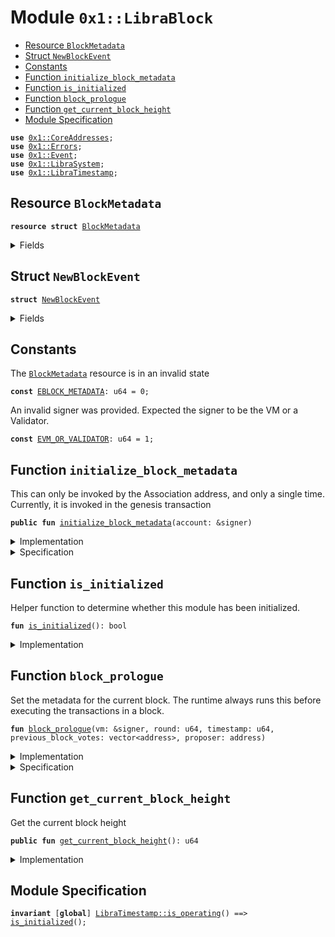 
<a name="0x1_LibraBlock"></a>

# Module `0x1::LibraBlock`



-  [Resource `BlockMetadata`](#0x1_LibraBlock_BlockMetadata)
-  [Struct `NewBlockEvent`](#0x1_LibraBlock_NewBlockEvent)
-  [Constants](#@Constants_0)
-  [Function `initialize_block_metadata`](#0x1_LibraBlock_initialize_block_metadata)
-  [Function `is_initialized`](#0x1_LibraBlock_is_initialized)
-  [Function `block_prologue`](#0x1_LibraBlock_block_prologue)
-  [Function `get_current_block_height`](#0x1_LibraBlock_get_current_block_height)
-  [Module Specification](#@Module_Specification_1)


<pre><code><b>use</b> <a href="CoreAddresses.md#0x1_CoreAddresses">0x1::CoreAddresses</a>;
<b>use</b> <a href="Errors.md#0x1_Errors">0x1::Errors</a>;
<b>use</b> <a href="Event.md#0x1_Event">0x1::Event</a>;
<b>use</b> <a href="LibraSystem.md#0x1_LibraSystem">0x1::LibraSystem</a>;
<b>use</b> <a href="LibraTimestamp.md#0x1_LibraTimestamp">0x1::LibraTimestamp</a>;
</code></pre>



<a name="0x1_LibraBlock_BlockMetadata"></a>

## Resource `BlockMetadata`



<pre><code><b>resource</b> <b>struct</b> <a href="LibraBlock.md#0x1_LibraBlock_BlockMetadata">BlockMetadata</a>
</code></pre>



<details>
<summary>Fields</summary>


<dl>
<dt>
<code>height: u64</code>
</dt>
<dd>
 Height of the current block
</dd>
<dt>
<code>new_block_events: <a href="Event.md#0x1_Event_EventHandle">Event::EventHandle</a>&lt;<a href="LibraBlock.md#0x1_LibraBlock_NewBlockEvent">LibraBlock::NewBlockEvent</a>&gt;</code>
</dt>
<dd>
 Handle where events with the time of new blocks are emitted
</dd>
</dl>


</details>

<a name="0x1_LibraBlock_NewBlockEvent"></a>

## Struct `NewBlockEvent`



<pre><code><b>struct</b> <a href="LibraBlock.md#0x1_LibraBlock_NewBlockEvent">NewBlockEvent</a>
</code></pre>



<details>
<summary>Fields</summary>


<dl>
<dt>
<code>round: u64</code>
</dt>
<dd>

</dd>
<dt>
<code>proposer: address</code>
</dt>
<dd>

</dd>
<dt>
<code>previous_block_votes: vector&lt;address&gt;</code>
</dt>
<dd>

</dd>
<dt>
<code>time_microseconds: u64</code>
</dt>
<dd>
 On-chain time during  he block at the given height
</dd>
</dl>


</details>

<a name="@Constants_0"></a>

## Constants


<a name="0x1_LibraBlock_EBLOCK_METADATA"></a>

The <code><a href="LibraBlock.md#0x1_LibraBlock_BlockMetadata">BlockMetadata</a></code> resource is in an invalid state


<pre><code><b>const</b> <a href="LibraBlock.md#0x1_LibraBlock_EBLOCK_METADATA">EBLOCK_METADATA</a>: u64 = 0;
</code></pre>



<a name="0x1_LibraBlock_EVM_OR_VALIDATOR"></a>

An invalid signer was provided. Expected the signer to be the VM or a Validator.


<pre><code><b>const</b> <a href="LibraBlock.md#0x1_LibraBlock_EVM_OR_VALIDATOR">EVM_OR_VALIDATOR</a>: u64 = 1;
</code></pre>



<a name="0x1_LibraBlock_initialize_block_metadata"></a>

## Function `initialize_block_metadata`

This can only be invoked by the Association address, and only a single time.
Currently, it is invoked in the genesis transaction


<pre><code><b>public</b> <b>fun</b> <a href="LibraBlock.md#0x1_LibraBlock_initialize_block_metadata">initialize_block_metadata</a>(account: &signer)
</code></pre>



<details>
<summary>Implementation</summary>


<pre><code><b>public</b> <b>fun</b> <a href="LibraBlock.md#0x1_LibraBlock_initialize_block_metadata">initialize_block_metadata</a>(account: &signer) {
    <a href="LibraTimestamp.md#0x1_LibraTimestamp_assert_genesis">LibraTimestamp::assert_genesis</a>();
    // Operational constraint, only callable by the Association address
    <a href="CoreAddresses.md#0x1_CoreAddresses_assert_libra_root">CoreAddresses::assert_libra_root</a>(account);

    <b>assert</b>(!<a href="LibraBlock.md#0x1_LibraBlock_is_initialized">is_initialized</a>(), <a href="Errors.md#0x1_Errors_already_published">Errors::already_published</a>(<a href="LibraBlock.md#0x1_LibraBlock_EBLOCK_METADATA">EBLOCK_METADATA</a>));
    move_to&lt;<a href="LibraBlock.md#0x1_LibraBlock_BlockMetadata">BlockMetadata</a>&gt;(
        account,
        <a href="LibraBlock.md#0x1_LibraBlock_BlockMetadata">BlockMetadata</a> {
            height: 0,
            new_block_events: <a href="Event.md#0x1_Event_new_event_handle">Event::new_event_handle</a>&lt;<a href="LibraBlock.md#0x1_LibraBlock_NewBlockEvent">Self::NewBlockEvent</a>&gt;(account),
        }
    );
}
</code></pre>



</details>

<details>
<summary>Specification</summary>



<pre><code><b>include</b> <a href="LibraTimestamp.md#0x1_LibraTimestamp_AbortsIfNotGenesis">LibraTimestamp::AbortsIfNotGenesis</a>;
<b>include</b> <a href="CoreAddresses.md#0x1_CoreAddresses_AbortsIfNotLibraRoot">CoreAddresses::AbortsIfNotLibraRoot</a>;
<b>aborts_if</b> <a href="LibraBlock.md#0x1_LibraBlock_is_initialized">is_initialized</a>() <b>with</b> <a href="Errors.md#0x1_Errors_ALREADY_PUBLISHED">Errors::ALREADY_PUBLISHED</a>;
<b>ensures</b> <a href="LibraBlock.md#0x1_LibraBlock_is_initialized">is_initialized</a>();
<b>ensures</b> <a href="LibraBlock.md#0x1_LibraBlock_get_current_block_height">get_current_block_height</a>() == 0;
</code></pre>



</details>

<a name="0x1_LibraBlock_is_initialized"></a>

## Function `is_initialized`

Helper function to determine whether this module has been initialized.


<pre><code><b>fun</b> <a href="LibraBlock.md#0x1_LibraBlock_is_initialized">is_initialized</a>(): bool
</code></pre>



<details>
<summary>Implementation</summary>


<pre><code><b>fun</b> <a href="LibraBlock.md#0x1_LibraBlock_is_initialized">is_initialized</a>(): bool {
    <b>exists</b>&lt;<a href="LibraBlock.md#0x1_LibraBlock_BlockMetadata">BlockMetadata</a>&gt;(<a href="CoreAddresses.md#0x1_CoreAddresses_LIBRA_ROOT_ADDRESS">CoreAddresses::LIBRA_ROOT_ADDRESS</a>())
}
</code></pre>



</details>

<a name="0x1_LibraBlock_block_prologue"></a>

## Function `block_prologue`

Set the metadata for the current block.
The runtime always runs this before executing the transactions in a block.


<pre><code><b>fun</b> <a href="LibraBlock.md#0x1_LibraBlock_block_prologue">block_prologue</a>(vm: &signer, round: u64, timestamp: u64, previous_block_votes: vector&lt;address&gt;, proposer: address)
</code></pre>



<details>
<summary>Implementation</summary>


<pre><code><b>fun</b> <a href="LibraBlock.md#0x1_LibraBlock_block_prologue">block_prologue</a>(
    vm: &signer,
    round: u64,
    timestamp: u64,
    previous_block_votes: vector&lt;address&gt;,
    proposer: address
) <b>acquires</b> <a href="LibraBlock.md#0x1_LibraBlock_BlockMetadata">BlockMetadata</a> {
    <a href="LibraTimestamp.md#0x1_LibraTimestamp_assert_operating">LibraTimestamp::assert_operating</a>();
    // Operational constraint: can only be invoked by the VM.
    <a href="CoreAddresses.md#0x1_CoreAddresses_assert_vm">CoreAddresses::assert_vm</a>(vm);

    // Authorization
    <b>assert</b>(
        proposer == <a href="CoreAddresses.md#0x1_CoreAddresses_VM_RESERVED_ADDRESS">CoreAddresses::VM_RESERVED_ADDRESS</a>() || <a href="LibraSystem.md#0x1_LibraSystem_is_validator">LibraSystem::is_validator</a>(proposer),
        <a href="Errors.md#0x1_Errors_requires_address">Errors::requires_address</a>(<a href="LibraBlock.md#0x1_LibraBlock_EVM_OR_VALIDATOR">EVM_OR_VALIDATOR</a>)
    );

    <b>let</b> block_metadata_ref = borrow_global_mut&lt;<a href="LibraBlock.md#0x1_LibraBlock_BlockMetadata">BlockMetadata</a>&gt;(<a href="CoreAddresses.md#0x1_CoreAddresses_LIBRA_ROOT_ADDRESS">CoreAddresses::LIBRA_ROOT_ADDRESS</a>());
    <a href="LibraTimestamp.md#0x1_LibraTimestamp_update_global_time">LibraTimestamp::update_global_time</a>(vm, proposer, timestamp);
    block_metadata_ref.height = block_metadata_ref.height + 1;
    <a href="Event.md#0x1_Event_emit_event">Event::emit_event</a>&lt;<a href="LibraBlock.md#0x1_LibraBlock_NewBlockEvent">NewBlockEvent</a>&gt;(
        &<b>mut</b> block_metadata_ref.new_block_events,
        <a href="LibraBlock.md#0x1_LibraBlock_NewBlockEvent">NewBlockEvent</a> {
            round,
            proposer,
            previous_block_votes,
            time_microseconds: timestamp,
        }
    );
}
</code></pre>



</details>

<details>
<summary>Specification</summary>



<pre><code><b>include</b> <a href="LibraTimestamp.md#0x1_LibraTimestamp_AbortsIfNotOperating">LibraTimestamp::AbortsIfNotOperating</a>;
<b>include</b> <a href="CoreAddresses.md#0x1_CoreAddresses_AbortsIfNotVM">CoreAddresses::AbortsIfNotVM</a>{account: vm};
<b>aborts_if</b> proposer != <a href="CoreAddresses.md#0x1_CoreAddresses_VM_RESERVED_ADDRESS">CoreAddresses::VM_RESERVED_ADDRESS</a>() && !<a href="LibraSystem.md#0x1_LibraSystem_spec_is_validator">LibraSystem::spec_is_validator</a>(proposer)
    <b>with</b> <a href="Errors.md#0x1_Errors_REQUIRES_ADDRESS">Errors::REQUIRES_ADDRESS</a>;
<b>ensures</b> <a href="LibraTimestamp.md#0x1_LibraTimestamp_spec_now_microseconds">LibraTimestamp::spec_now_microseconds</a>() == timestamp;
<b>ensures</b> <a href="LibraBlock.md#0x1_LibraBlock_get_current_block_height">get_current_block_height</a>() == <b>old</b>(<a href="LibraBlock.md#0x1_LibraBlock_get_current_block_height">get_current_block_height</a>()) + 1;
</code></pre>


The below counter overflow is assumed to be excluded from verification of callers.


<pre><code><b>aborts_if</b> [<b>assume</b>] <a href="LibraBlock.md#0x1_LibraBlock_get_current_block_height">get_current_block_height</a>() + 1 &gt; MAX_U64 <b>with</b> EXECUTION_FAILURE;
</code></pre>



</details>

<a name="0x1_LibraBlock_get_current_block_height"></a>

## Function `get_current_block_height`

Get the current block height


<pre><code><b>public</b> <b>fun</b> <a href="LibraBlock.md#0x1_LibraBlock_get_current_block_height">get_current_block_height</a>(): u64
</code></pre>



<details>
<summary>Implementation</summary>


<pre><code><b>public</b> <b>fun</b> <a href="LibraBlock.md#0x1_LibraBlock_get_current_block_height">get_current_block_height</a>(): u64 <b>acquires</b> <a href="LibraBlock.md#0x1_LibraBlock_BlockMetadata">BlockMetadata</a> {
    borrow_global&lt;<a href="LibraBlock.md#0x1_LibraBlock_BlockMetadata">BlockMetadata</a>&gt;(<a href="CoreAddresses.md#0x1_CoreAddresses_LIBRA_ROOT_ADDRESS">CoreAddresses::LIBRA_ROOT_ADDRESS</a>()).height
}
</code></pre>



</details>

<a name="@Module_Specification_1"></a>

## Module Specification



<pre><code><b>invariant</b> [<b>global</b>] <a href="LibraTimestamp.md#0x1_LibraTimestamp_is_operating">LibraTimestamp::is_operating</a>() ==&gt; <a href="LibraBlock.md#0x1_LibraBlock_is_initialized">is_initialized</a>();
</code></pre>


[//]: # ("File containing references which can be used from documentation")
[ACCESS_CONTROL]: https://github.com/libra/libra/blob/master/language/move-prover/doc/user/access-control.md
[ROLE]: https://github.com/libra/libra/blob/master/language/move-prover/doc/user/access-control.md#roles
[PERMISSION]: https://github.com/libra/libra/blob/master/language/move-prover/doc/user/access-control.md#permissions
